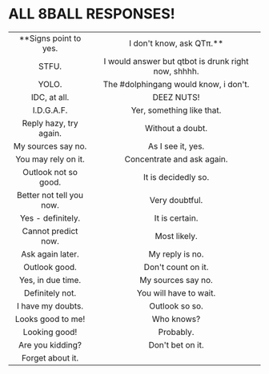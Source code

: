 ALL 8BALL RESPONSES!
====================
| | |
|:---------------------------------------------------:|:---------------------------------------------------:|
|**Signs point to yes.|I don't know, ask QTπ.**|
|STFU.|I would answer but qtbot is drunk right now, shhhh.|
|YOLO.|The #dolphingang would know, i don't.|
|IDC, at all.|DEEZ NUTS!|
|I.D.G.A.F.|Yer, something like that.|
|Reply hazy, try again.|Without a doubt.|
|My sources say no.|As I see it, yes.|
|You may rely on it.|Concentrate and ask again.|
|Outlook not so good.|It is decidedly so.|
|Better not tell you now.|Very doubtful.|
|Yes - definitely.|It is certain.|
|Cannot predict now.|Most likely.|
|Ask again later.|My reply is no.|
|Outlook good.|Don't count on it.|
|Yes, in due time.|My sources say no.|
|Definitely not.|You will have to wait.|
|I have my doubts.|Outlook so so.|
|Looks good to me!|Who knows?|
|Looking good!|Probably.|
|Are you kidding?|Don't bet on it.|
|Forget about it.|

